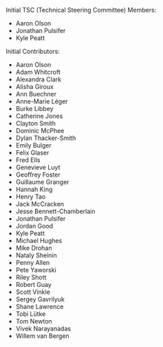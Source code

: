 Initial TSC (Technical Steering Committee) Members:

* Aaron Olson
* Jonathan Pulsifer
* Kyle Peatt

Initial Contributors:

* Aaron Olson
* Adam Whitcroft
* Alexandra Clark
* Alisha Giroux
* Ann Buechner
* Anne-Marie Léger
* Burke Libbey
* Catherine Jones
* Clayton Smith
* Dominic McPhee
* Dylan Thacker-Smith
* Emily Bulger
* Felix Glaser
* Fred Ells
* Genevieve Luyt
* Geoffrey Foster
* Guillaume Granger
* Hannah King
* Henry Tao
* Jack McCracken
* Jesse Bennett-Chamberlain
* Jonathan Pulsifer
* Jordan Good
* Kyle Peatt
* Michael Hughes
* Mike Drohan
* Nataly Sheinin
* Penny Allen
* Pete Yaworski
* Riley Shott
* Robert Guay
* Scott Vinkle
* Sergey Gavrilyuk
* Shane Lawrence
* Tobi Lütke
* Tom Newton
* Vivek Narayanadas
* Willem van Bergen
